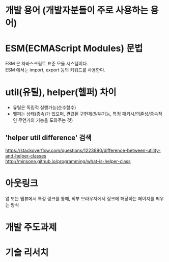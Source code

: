 # 개발 용어 (개발자분들이 주로 사용하는 용어)

# ESM(ECMAScript Modules) 문법

ESM 은 자바스크립트 표준 모듈 시스템이다.  
ESM 에서는 import, export 등의 키워드를 사용한다.

# util(유틸), helper(헬퍼) 차이

- 유틸은 독립적 실행가능(순수함수)
- 헬퍼는 상태(종속)가 있으며, 관련된 구현체(일부기능, 특정 패키시/의존성/종속적인 무언가의 기능을 도와주는 것)

## 'helper util difference' 검색

https://stackoverflow.com/questions/1223890/difference-between-utility-and-helper-classes  
http://minsone.github.io/programming/what-is-helper-class

# 아웃링크

앱 또는 웹뷰에서 특정 링크를 통해, 외부 브라우저에서 링크에 해당하는 페이지를 띄우는 방식

# 개발 주도과제

# 기술 리서치

